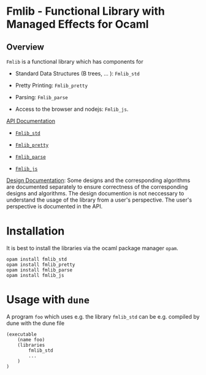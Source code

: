 # Fmlib - Functional Library with Managed Effects for Ocaml


## Overview

`Fmlib` is a functional library which has components for

- Standard Data Structures (B trees, ... ): `Fmlib_std`

- Pretty Printing: `Fmlib_pretty`

- Parsing: `Fmlib_parse`

- Access to the browser and nodejs: `Fmlib_js`.


[API Documentation](https://hbr.github.io/fmlib/odoc/fmlib)


- [`Fmlib_std`](https://hbr.github.io/fmlib/odoc/fmlib_std)

- [`Fmlib_pretty`](https://hbr.github.io/fmlib/odoc/fmlib_pretty)

- [`Fmlib_parse`](https://hbr.github.io/fmlib/odoc/fmlib_parse)

- [`Fmlib_js`](https://hbr.github.io/fmlib/odoc/fmlib_js)



[Design Documentation](https://fmlib_ocaml.readthedocs.io): Some designs and the
corresponding algorithms are documented separately to ensure correctness of the
corresponding designs and algorithms. The design documention is not neccessary
to understand the usage of the library from a user's perspective. The user's
perspective is documented in the API.






# Installation

It is best to install the libraries via the ocaml package manager `opam`.

    opam install fmlib_std
    opam install fmlib_pretty
    opam install fmlib_parse
    opam install fmlib_js


# Usage with `dune`

A program `foo` which uses e.g. the library `fmlib_std` can be e.g. compiled by
dune with the dune file

    (executable
        (name foo)
        (libraries
            fmlib_std
            ...
        )
    )
